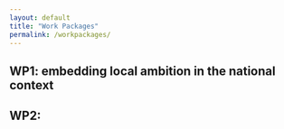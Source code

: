 ```yaml
---
layout: default
title: "Work Packages"
permalink: /workpackages/
---
```

## WP1: embedding local ambition in the national context

## WP2: 
